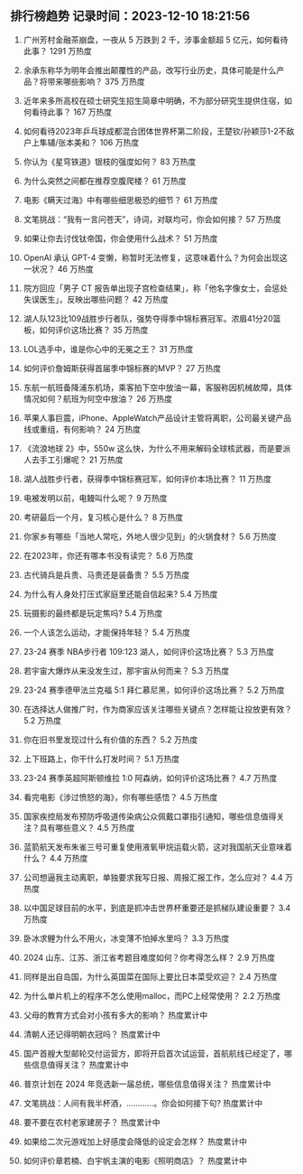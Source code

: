 
## 排行榜趋势 记录时间：2023-12-10 18:21:56
  
  1. 广州芳村金融茶崩盘，一夜从 5 万跌到 2 千，涉事金额超 5 亿元，如何看待此事？ 1291 万热度
    
  2. 余承东称华为明年会推出颠覆性的产品，改写行业历史，具体可能是什么产品？将带来哪些影响？ 375 万热度
    
  3. 近年来多所高校在硕士研究生招生简章中明确，不为部分研究生提供住宿，如何看待此事？ 167 万热度
    
  4. 如何看待2023年乒乓球成都混合团体世界杯第二阶段，王楚钦/孙颖莎1-2不敌户上隼辅/张本美和？ 106 万热度
    
  5. 你认为《星穹铁道》银枝的强度如何？ 83 万热度
    
  6. 为什么突然之间都在推荐空腹爬楼？ 61 万热度
    
  7. 电影《瞒天过海》中有哪些细思极恐的细节？ 61 万热度
    
  8. 文笔挑战：“我有一言问苍天”，诗词，对联均可，你会如何接？ 57 万热度
    
  9. 如果让你去讨伐钛帝国，你会使用什么战术？ 51 万热度
    
  10. OpenAI 承认 GPT-4 变懒，称暂时无法修复，这意味着什么？为何会出现这一状况？ 46 万热度
    
  11. 院方回应「男子 CT 报告单出现子宫检查结果」，称「他名字像女士，会惩处失误医生」，反映出哪些问题？ 42 万热度
    
  12. 湖人队123比109战胜步行者队，强势夺得季中锦标赛冠军。浓眉41分20篮板，如何评价这场比赛？ 35 万热度
    
  13. LOL选手中，谁是你心中的无冕之王？ 31 万热度
    
  14. 如何评价詹姆斯获得首届季中锦标赛的MVP？ 27 万热度
    
  15. 东航一航班备降浦东机场，乘客拍下空中放油一幕，客服称因机械故障，具体情况如何？航班为何空中放油？ 26 万热度
    
  16. 苹果人事巨震，iPhone、AppleWatch产品设计主管将离职，公司最关键产品线或重组，有何影响？ 24 万热度
    
  17. 《流浪地球 2》中，550w 这么快，为什么不用来解码全球核武器，而是要派人去手工引爆呢？ 21 万热度
    
  18. 湖人战胜步行者，获得季中锦标赛冠军，如何评价本场比赛？ 11 万热度
    
  19. 电被发明以前，电鳗叫什么呢？ 9 万热度
    
  20. 考研最后一个月，复习核心是什么？ 8 万热度
    
  21. 你家乡有哪些「当地人常吃，外地人很少见到」的火锅食材？ 5.6 万热度
    
  22. 在2023年，你还有哪本书没有读完？ 5.6 万热度
    
  23. 古代骑兵是兵贵、马贵还是装备贵？ 5.5 万热度
    
  24. 为什么有人身处打压式家庭里还能自信起来? 5.4 万热度
    
  25. 玩摄影的最终都是玩定焦吗? 5.4 万热度
    
  26. 一个人该怎么运动，才能保持年轻？ 5.4 万热度
    
  27. 23-24 赛季 NBA步行者 109:123 湖人，如何评价这场比赛？ 5.3 万热度
    
  28. 若宇宙大爆炸从来没发生过，那宇宙从何而来？ 5.3 万热度
    
  29. 23-24 赛季德甲法兰克福 5:1 拜仁慕尼黑，如何评价这场比赛？ 5.2 万热度
    
  30. 在选择达人做推广时，作为商家应该关注哪些关键点？怎样能让投放更有效？ 5.2 万热度
    
  31. 你在旧书里发现过什么有价值的东西？ 5.2 万热度
    
  32. 上下班路上，你干什么打发时间？ 5.1 万热度
    
  33. 23-24 赛季英超阿斯顿维拉 1:0 阿森纳，如何评价这场比赛？ 4.7 万热度
    
  34. 看完电影《涉过愤怒的海》，你有哪些感悟？ 4.5 万热度
    
  35. 国家疾控局发布预防呼吸道传染病公众佩戴口罩指引通知，哪些信息值得关注？具有哪些意义？ 4.5 万热度
    
  36. 蓝箭航天发布朱雀三号可重复使用液氧甲烷运载火箭，这对我国航天业意味着什么？ 4.4 万热度
    
  37. 公司想逼我主动离职，单独要求我写日报、周报汇报工作，怎么应对？ 4.4 万热度
    
  38. 以中国足球目前的水平，到底是抓冲击世界杯重要还是抓梯队建设重要？ 3.4 万热度
    
  39. 卧冰求鲤为什么不用火，冰变薄不怕掉水里吗？ 3.3 万热度
    
  40. 2024 山东、江苏、浙江省考题目难度如何？你考得怎么样？ 2.9 万热度
    
  41. 同样是出自岛国，为什么英国菜在国际上要比日本菜受欢迎？ 2.4 万热度
    
  42. 为什么单片机上的程序不怎么使用malloc，而PC上经常使用？ 2.2 万热度
    
  43. 父母的教育方式会对小孩有多大的影响？ 热度累计中
    
  44. 清朝人还记得明朝衣冠吗？ 热度累计中
    
  45. 国产首艘大型邮轮交付运营方，即将开启首次试运营，首航航线已经定了，哪些信息值得关注？ 热度累计中
    
  46. 普京计划在 2024 年竞选新一届总统，哪些信息值得关注？ 热度累计中
    
  47. 文笔挑战：人间有我半杯酒，…………。你会如何接下句? 热度累计中
    
  48. 要不要在农村老家建房子？ 热度累计中
    
  49. 如果给二次元游戏加上好感度会降低的设定会怎样？ 热度累计中
    
  50. 如何评价章若楠、白宇帆主演的电影《照明商店》？ 热度累计中
    